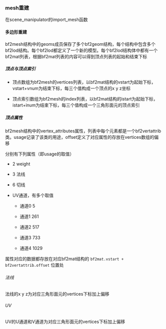 ### mesh重建

在scene_manipulator的import_mesh函数

#### 多边形重建

bf2mesh结构中的geoms成员保存了多个bf2geom结构，每个结构中包含多个bf2lod结构。每个bf2lod都定义了一个新的模型。每个bf2lod结构体中都有一个bf2mat列表，根据bf2mat列表的内容可以得到顶点列表的起始和结束下标

##### 顶点与顶点索引

* 顶点数组为bf2mesh的vertices列表，以bf2mat结构的vstart为起始下标，vstart+vnum为结束下标，每三个值构成一个顶点的x y z坐标

* 顶点索引数组为bf2mesh的index列表，以bf2mat结构的istart为起始下标，istart+inum为结束下标，每三个值构成一个三角形面元的顶点索引

##### 顶点属性

bf2mesh结构中的vertex_attributes属性，列表中每个元素都是一个bf2vertattrib类。usage记录了该类的用途，offset定义了对应属性的存放在vertices数组的偏移

分别有下列属性（即usage的取值）

* 2  weight

* 3  法线

* 6  切线

* UV通道，有多个取值
  
  - 通道0 5
  
  - 通道1 261
  
  - 通道2 517
  
  - 通道3 733
  
  - 通道4 1029

属性对应的数据都存放在对应bf2mat结构的 `bf2mat.vstart + bf2vertattrib.offset` 位置处

###### 法线

法线的x y z为对应三角形面元的vertices下标加上偏移

###### UV

UV的U通道和V通道为对应三角形面元的vertices下标加上偏移
